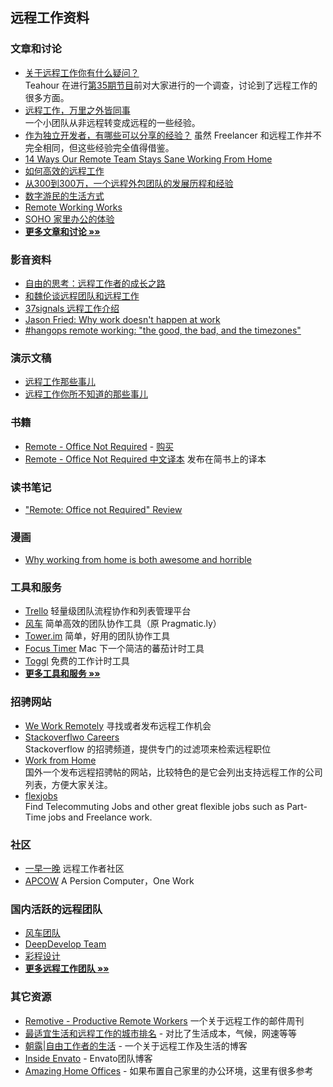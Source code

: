 ## 远程工作资料

### 文章和讨论

 - [关于远程工作你有什么疑问？](https://ruby-china.org/topics/14758)  
   Teahour 在进行[第35期节目](http://teahour.fm/2013/10/21/talking-remote-work-with-allen-wei.html)前对大家进行的一个调查，讨论到了远程工作的很多方面。
 - [远程工作，万里之外皆同事](http://www.jianshu.com/p/6bccfde32ed8)  
   一个小团队从非远程转变成远程的一些经验。
 - [作为独立开发者，有哪些可以分享的经验？](http://zhi.hu/6UOH)
   虽然 Freelancer 和远程工作并不完全相同，但这些经验完全值得借鉴。
 - [14 Ways Our Remote Team Stays Sane Working From Home](https://www.groovehq.com/blog/staying-sane-working-solo)
 - [如何高效的远程工作](http://yizaoyiwan.com/discussion/72/)
 - [从300到300万，一个远程外包团队的发展历程和经验](http://yizaoyiwan.com/discussion/79/%E4%BB%8E300%E5%88%B0300%E4%B8%87-%E4%B8%80%E4%B8%AA%E8%BF%9C%E7%A8%8B%E5%A4%96%E5%8C%85%E5%9B%A2%E9%98%9F%E7%9A%84%E5%8F%91%E5%B1%95%E5%8E%86%E7%A8%8B%E5%92%8C%E7%BB%8F%E9%AA%8C/p1)
 - [数字游民的生活方式](http://yizaoyiwan.com/discussion/46/)
 - [Remote Working Works](http://www.infoq.com/cn/articles/remote-working-works)
 - [SOHO 家里办公的体验](http://yafeilee.me/blogs/5357caa16c69344c0c0b0000)
 - [**更多文章和讨论 »»**](articles.md)

### 影音资料

 - [自由的思考：远程工作者的成长之路](http://teahour.fm/2014/11/25/thoughts-about-remote-life.html)
 - [和魏伦谈远程团队和远程工作](http://teahour.fm/2013/10/21/talking-remote-work-with-allen-wei.html)
 - [37signals 远程工作介绍](http://v.youku.com/v_show/id_XNjI1MzQzNTg0.html)
 - [Jason Fried: Why work doesn't happen at work](http://www.youtube.com/watch?feature=player_embedded&v=5XD2kNopsUs)
 - [#hangops remote working: "the good, the bad, and the timezones"](http://www.youtube.com/watch?v=xMxQRUrbttY&feature=youtu.be)
 
### 演示文稿

 - [远程工作那些事儿](https://speakerdeck.com/yorzi/yuan-cheng-gong-zuo-na-xie-shi-er)
 - [远程工作你所不知道的那些事儿](http://vdisk.weibo.com/s/zby-x0TZj2PEy/1378093426)

### 书籍

 - [Remote - Office Not Required](http://37signals.com/remote) - [购买](http://www.amazon.com/Remote-Office-Not-Required/dp/0804137501)
 - [Remote - Office Not Required 中文译本](http://jianshu.io/notebooks/41672/latest) 发布在简书上的译本

### 读书笔记

 - ["Remote: Office not Required" Review](http://robertgreiner.com/2013/11/remote-office-not-required-review/)

### 漫画

 - [Why working from home is both awesome and horrible](http://theoatmeal.com/comics/working_home)

### 工具和服务

 - [Trello](https://trello.com/) 轻量级团队流程协作和列表管理平台
 - [风车](https://fengche.co/) 简单高效的团队协作工具（原 Pragmatic.ly）
 - [Tower.im](https://tower.im/) 简单，好用的团队协作工具
 - [Focus Timer](http://goo.gl/607XJa) Mac 下一个简洁的蕃茄计时工具
 - [Toggl](https://toggl.com/) 免费的工作计时工具
 - [**更多工具和服务 »»**](tools.md)

### 招骋网站
 - [We Work Remotely](https://weworkremotely.com/)
   寻找或者发布远程工作机会
 - [Stackoverflwo Careers](http://careers.stackoverflow.com/jobs?allowsremote=true)  
   Stackoverflow 的招骋频道，提供专门的过滤项来检索远程职位
 - [Work from Home](https://www.wfh.io/)  
   国外一个发布远程招骋帖的网站，比较特色的是它会列出支持远程工作的公司列表，方便大家关注。
 - [flexjobs](http://www.flexjobs.com/)  
   Find Telecommuting Jobs and other great flexible jobs
   such as Part-Time jobs and Freelance work.

### 社区

 - [一早一晚](http://yizaoyiwan.com/) 远程工作者社区
 - [APCOW](http://www.apcow.com) A Persion Computer，One Work

### 国内活跃的远程团队

 - [风车团队](https://fengcheco.com/about)
 - [DeepDevelop Team](http://deepdevelop.com/)
 - [彩程设计](https://tower.im/about_us)
 - [**更多远程工作团队 »»**](teams.md)

### 其它资源

- [Remotive - Productive Remote Workers](https://remoteworking.curated.co/) 一个关于远程工作的邮件周刊
- [最适宜生活和远程工作的城市排名](http://nomadlist.io/) - 对比了生活成本，气候，网速等等
- [朝露|自由工作者的生活](http://www.littledew.com/) - 一个关于远程工作及生活的博客
- [Inside Envato](http://inside.envato.com/) - Envato团队博客
- [Amazing Home Offices](https://www.pinterest.com/workshifting/amazing-home-offices/) - 如果布置自己家里的办公环境，这里有很多参考


